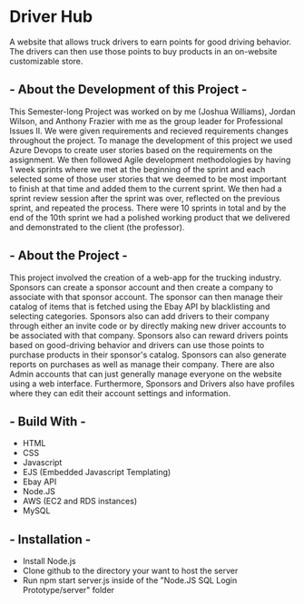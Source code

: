 # Driver Hub
A website that allows truck drivers to earn points for good driving behavior.  The drivers can then use those points to buy products in an on-website customizable store.

## - About the Development of this Project -
This Semester-long Project was worked on by me (Joshua Williams), Jordan Wilson, and Anthony Frazier with me as the group leader for Professional Issues II.  We were given requirements and recieved requirements changes throughout the project.  To manage the development of this project we used Azure Devops to create user stories based on the requirements on the assignment.  We then followed Agile development methodologies by having 1 week sprints where we met at the beginning of the sprint and each selected some of those user stories that we deemed to be most important to finish at that time and added them to the current sprint.  We then had a sprint review session after the sprint was over, reflected on the previous sprint, and repeated the process.  There were 10 sprints in total and by the end of the 10th sprint we had a polished working product that we delivered and demonstrated to the client (the professor).

## - About the Project -
This project involved the creation of a web-app for the trucking industry.  Sponsors can create a sponsor account and then create a company to associate with that sponsor account.  The sponsor can then manage their catalog of items that is fetched using the Ebay API by blacklisting and selecting categories.  Sponsors also can add drivers to their company through either an invite code or by directly making new driver accounts to be associated with that company.  Sponsors also can reward drivers points based on good-driving behavior and drivers can use those points to purchase products in their sponsor's catalog.  Sponsors can also generate reports on purchases as well as manage their company.  There are also Admin accounts that can just generally manage everyone on the website using a web interface.  Furthermore, Sponsors and Drivers also have profiles where they can edit their account settings and information.

## - Build With -
* HTML
* CSS
* Javascript
* EJS (Embedded Javascript Templating)
* Ebay API
* Node.JS
* AWS (EC2 and RDS instances)
* MySQL

## - Installation -
* Install Node.js
* Clone github to the directory your want to host the server
* Run npm start server.js inside of the "Node.JS SQL Login Prototype/server" folder
